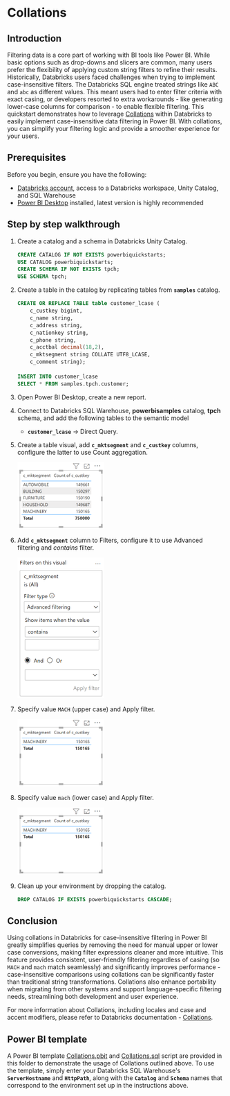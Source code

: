 # Collations

## Introduction

Filtering data is a core part of working with BI tools like Power BI. While basic options such as drop-downs and slicers are common, many users prefer the flexibility of applying custom string filters to refine their results. Historically, Databricks users faced challenges when trying to implement case-insensitive filters. The Databricks SQL engine treated strings like ```ABC``` and ```abc``` as different values. This meant users had to enter filter criteria with exact casing, or developers resorted to extra workarounds - like generating lower-case columns for comparison - to enable flexible filtering. This quickstart demonstrates how to leverage [Collations](https://docs.databricks.com/aws/en/sql/language-manual/sql-ref-collation) within Databricks to easily implement case-insensitive data filtering in Power BI. With collations, you can simplify your filtering logic and provide a smoother experience for your users.


## Prerequisites

Before you begin, ensure you have the following:

- [Databricks account](https://databricks.com/), access to a Databricks workspace, Unity Catalog, and SQL Warehouse
- [Power BI Desktop](https://powerbi.microsoft.com/desktop/) installed, latest version is highly recommended


  
## Step by step walkthrough

1. Create a catalog and a schema in Databricks Unity Catalog.
    ```sql
    CREATE CATALOG IF NOT EXISTS powerbiquickstarts;
    USE CATALOG powerbiquickstarts;
    CREATE SCHEMA IF NOT EXISTS tpch;
    USE SCHEMA tpch;
    ```

2. Create a table in the catalog by replicating tables from **`samples`** catalog.
    ```sql
    CREATE OR REPLACE TABLE table customer_lcase (
        c_custkey bigint,
        c_name string,
        c_address string,
        c_nationkey string,
        c_phone string,
        c_acctbal decimal(18,2),
        c_mktsegment string COLLATE UTF8_LCASE,
        c_comment string);

    INSERT INTO customer_lcase
    SELECT * FROM samples.tpch.customer;
    ```
   
3. Open Power BI Desktop, create a new report.
   
4. Connect to Databricks SQL Warehouse, **powerbisamples** catalog, **tpch** schema, and add the following tables to the semantic model
    - **`customer_lcase`** → Direct Query.
      
4. Create a table visual, add **`c_mktsegment`** and **`c_custkey`** columns, configure the latter to use Count aggregation.
    
    <img width="200" src="./images/01.png" alt="Table visual" />

7. Add **`c_mktsegment`** column to Filters, configure it to use Advanced filtering and *contains* filter. 
   
    <img width="200" src="./images/02.png" alt="Filter" />

8. Specify value ```MACH``` (upper case) and Apply filter.

    <img width="200" src="./images/03.png" alt="Filtered table" />

8. Specify value ```mach``` (lower case) and Apply filter.

    <img width="200" src="./images/03.png" alt="Filtered table" />

10. Clean up your environment by dropping the catalog.
    ```sql
    DROP CATALOG IF EXISTS powerbiquickstarts CASCADE;
    ```


## Conclusion

Using collations in Databricks for case-insensitive filtering in Power BI greatly simplifies queries by removing the need for manual upper or lower case conversions, making filter expressions cleaner and more intuitive. This feature provides consistent, user-friendly filtering regardless of casing (so ```MACH``` and ```mach``` match seamlessly) and significantly improves performance - case-insensitive comparisons using collations can be significantly faster than traditional string transformations. Collations also enhance portability when migrating from other systems and support language-specific filtering needs, streamlining both development and user experience.

For more information about Collations, including locales and case and accent modifiers, please refer to Databricks documentation - [Collations](https://docs.databricks.com/aws/en/sql/language-manual/sql-ref-collation).



## Power BI template

A Power BI template [Collations.pbit](./Collations.pbit) and [Collations.sql](./Collations.sql) script are  provided in this folder to demonstrate the usage of Collations outlined above. To use the template, simply enter your Databricks SQL Warehouse's **`ServerHostname`** and **`HttpPath`**, along with the **`Catalog`** and **`Schema`** names that correspond to the environment set up in the instructions above.